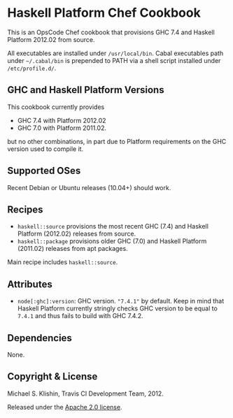 # Haskell Platform Chef Cookbook

This is an OpsCode Chef cookbook that provisions GHC 7.4 and Haskell Platform 2012.02
from source.

All executables are installed under `/usr/local/bin`. Cabal executables path under `~/.cabal/bin`
is prepended to PATH via a shell script installed under `/etc/profile.d/`.


## GHC and Haskell Platform Versions

This cookbook currently provides

 * GHC 7.4 with Platform 2012.02
 * GHC 7.0 with Platform 2011.02.

but no other combinations, in part due to Platform requirements on the GHC version used to
compile it.


## Supported OSes

Recent Debian or Ubuntu releases (10.04+) should work.


## Recipes

 * `haskell::source` provisions the most recent GHC (7.4) and Haskell Platform (2012.02) releases from source.
 * `haskell::package` provisions older GHC (7.0) and Haskell Platform (2011.02) releases from apt packages.

Main recipe includes `haskell::source`.


## Attributes

* `node[:ghc]:version`: GHC version. `"7.4.1"` by default. Keep in mind that Haskell Platform currently stringly checks GHC version to be equal to `7.4.1` and thus fails to build with GHC 7.4.2.


## Dependencies

None.


## Copyright & License

Michael S. Klishin, Travis CI Development Team, 2012.

Released under the [Apache 2.0 license](http://www.apache.org/licenses/LICENSE-2.0.html).
